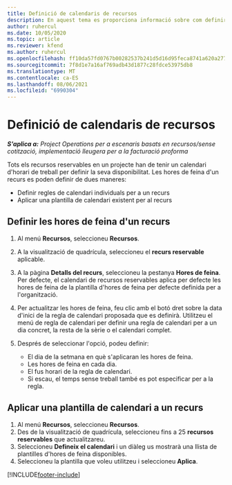 ```yaml
---
title: Definició de calendaris de recursos
description: En aquest tema es proporciona informació sobre com definir els calendaris d'horaris de treball per als recursos al Project Operations.
author: ruhercul
ms.date: 10/05/2020
ms.topic: article
ms.reviewer: kfend
ms.author: ruhercul
ms.openlocfilehash: ff10da57fd0767b00282537b241d5d16d95feca8741a620a277306bd8aa53ce5
ms.sourcegitcommit: 7f8d1e7a16af769adb43d1877c28fdce53975db8
ms.translationtype: MT
ms.contentlocale: ca-ES
ms.lasthandoff: 08/06/2021
ms.locfileid: "6990304"
---
```

# <a name="define-resource-calendars"></a>Definició de calendaris de recursos

_**S'aplica a:** Project Operations per a escenaris basats en recursos/sense cotització, implementació lleugera per a la facturació proforma_

Tots els recursos reservables en un projecte han de tenir un calendari d'horari de treball per definir la seva disponibilitat. Les hores de feina d'un recurs es poden definir de dues maneres: 

   - Definir regles de calendari individuals per a un recurs
   - Aplicar una plantilla de calendari existent per al recurs

## <a name="define-a-resources-working-hours"></a>Definir les hores de feina d'un recurs

1. Al menú **Recursos**, seleccioneu **Recursos**.
2. A la visualització de quadrícula, seleccioneu el **recurs reservable** aplicable.
3. A la pàgina **Detalls del recurs**, seleccioneu la pestanya **Hores de feina**. Per defecte, el calendari de recursos reservables aplica per defecte les hores de feina de la plantilla d'hores de feina per defecte definida per a l'organització.
4. Per actualitzar les hores de feina, feu clic amb el botó dret sobre la data d'inici de la regla de calendari proposada que es definirà. Utilitzeu el menú de regla de calendari per definir una regla de calendari per a un dia concret, la resta de la sèrie o el calendari complet.
5. Després de seleccionar l'opció, podeu definir:

    - El dia de la setmana en què s'aplicaran les hores de feina.
    - Les hores de feina en cada dia.
    - El fus horari de la regla de calendari.
    - Si escau, el temps sense treball també es pot especificar per a la regla.

## <a name="applying-a-calendar-template-to-a-resource"></a>Aplicar una plantilla de calendari a un recurs

1. Al menú **Recursos**, seleccioneu **Recursos**.
2. Des de la visualització de quadrícula, seleccioneu fins a 25 **recursos reservables** que actualitzareu.
3. Seleccioneu **Defineix el calendari** i un diàleg us mostrarà una llista de plantilles d'hores de feina disponibles.
4. Seleccioneu la plantilla que voleu utilitzeu i seleccioneu **Aplica**.


[!INCLUDE[footer-include](../includes/footer-banner.md)]